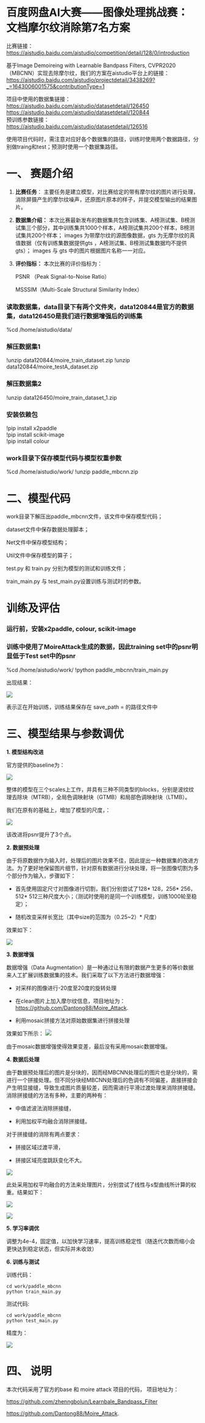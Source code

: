 # 百度网盘AI大赛——图像处理挑战赛：文档摩尔纹消除第7名方案

比赛链接：  
https://aistudio.baidu.com/aistudio/competition/detail/128/0/introduction

基于Image Demoireing with Learnable Bandpass Filters, CVPR2020（MBCNN）实现去除摩尔纹，我们的方案在aistudio平台上的链接：  
https://aistudio.baidu.com/aistudio/projectdetail/3438269?_=1643006001575&contributionType=1

项目中使用的数据集链接：  
https://aistudio.baidu.com/aistudio/datasetdetail/126450  
https://aistudio.baidu.com/aistudio/datasetdetail/120844  
预训练参数链接：  
https://aistudio.baidu.com/aistudio/datasetdetail/126516

使用项目代码时，需注意对应好各个数据集的路径，训练时使用两个数据路径，分别做traing和test；预测时使用一个数据集路径。

# **一、 赛题介绍**

1. **比赛任务**： 主要任务是建立模型，对比赛给定的带有摩尔纹的图片进行处理，消除屏摄产生的摩尔纹噪声，还原图片原本的样子，并提交模型输出的结果图片。

2. **数据集介绍：** 本次比赛最新发布的数据集共包含训练集、A榜测试集、B榜测试集三个部分，其中训练集共1000个样本，A榜测试集共200个样本，B榜测试集共200个样本； images 为带摩尔纹的源图像数据，gts 为无摩尔纹的真值数据（仅有训练集数据提供gts ，A榜测试集、B榜测试集数据均不提供gts）； images 与 gts 中的图片根据图片名称一一对应。

3. **评价指标：** 本次比赛的评价指标为：

    PSNR （Peak Signal-to-Noise Ratio）

    MSSSIM（Multi-Scale Structural Similarity Index）


### 读取数据集，data目录下有两个文件夹，data120844是官方的数据集，data126450是我们进行数据增强后的训练集
%cd /home/aistudio/data/
### 解压数据集1
!unzip data120844/moire_train_dataset.zip
!unzip data120844/moire_testA_dataset.zip
### 解压数据集2
!unzip data126450/moire_train_dataset_1.zip


### 安装依赖包
!pip install x2paddle  
!pip install scikit-image  
!pip install colour


### work目录下保存模型代码与模型权重参数
%cd /home/aistudio/work/
!unzip paddle_mbcnn.zip


# 二、模型代码

work目录下解压出paddle_mbcnn文件，该文件中保存模型代码；

dataset文件中保存数据处理脚本；

Net文件中保存模型结构；

Util文件中保存模型的算子；

test.py 和 train.py 分别为模型的测试和训练文件；

train_main.py 与 test_main.py设置训练与测试时的参数。






# 训练及评估
### 运行前，安装x2paddle, colour, scikit-image
### 训练中使用了MoireAttack生成的数据，因此training set中的psnr明显低于Test set中的psnr
%cd /home/aistudio/work/
!python paddle_mbcnn/train_main.py





出现结果：

![](https://ai-studio-static-online.cdn.bcebos.com/d358b5da9d6740eda10a9ff967a3bdb0aa726a28f9994e908cc7fc7063d52368)


表示正在开始训练，训练结果保存在 save_path = 的路径文件中




# 三、模型结果与参数调优




**1. 模型结构改进**

官方提供的baseline为：

![](https://ai-studio-static-online.cdn.bcebos.com/cd3cf74d472e4b169f7084754aed1314dfe31eaa6f8d42c6a77ef78a119a13d7)


整体的模型在三个scales上工作，并具有三种不同类型的blocks，分别是波纹纹理去除块（MTRB），全局色调映射块（GTMB）和局部色调映射块（LTMB）。

我们在原有的基础上，增加了模型的尺度，：

![](https://ai-studio-static-online.cdn.bcebos.com/1e70315091df42a89c7b33131584463f50be6e70b3dc4efcae54a771f60ba1dd)


该改进将psnr提升了3个点。






**2. 数据预处理**

由于将原数据作为输入时，处理后的图片效果不佳，因此提出一种数据集的改进方法。为了更好地保留图片细节，针对原有数据进行分块处理，将一张图像切割为多个部分作为输入，步骤如下：

* 首先使用固定尺寸对图像进行切割，我们分别尝试了128* 128，256* 256，512* 512三种尺度大小；（测试时使用的是同一个训练模型，训练1000轮至稳定）；

* 随机改变采样长宽比（其中size的范围为（0.25~2）* 尺度）

效果如下：

![](https://ai-studio-static-online.cdn.bcebos.com/8d9b4665f4544bb4be427691f2b0dba852e03fe91ef04df49fbf06e37bfe3744)





**3. 数据增强**

数据增强（Data Augmentation）是一种通过让有限的数据产生更多的等价数据来人工扩展训练数据集的技术。我们采取了以下方法进行数据增强：

* 对采样的图像进行-20度至20度的旋转处理

* 在clean图片上加入摩尔纹信息，项目地址为：https://github.com/Dantong88/Moire_Attack.

* 利用mosaic拼接方法对原始数据集进行拼接处理

效果如下所示：
![](https://ai-studio-static-online.cdn.bcebos.com/520ee84fc5ab4eb0bfbb298ea5ec6300f61dc8d1afc04d87be4743e13cb930fa)


由于mosaic数据增强使得效果变差，最后没有采用mosaic数据增强。






**4. 数据后处理**

由于数据预处理后的图片是分块的，因而经MBCNN处理后的图片也是分块的，需进行一个拼接处理。但不同分块经MBCNN处理后的色调有不同偏差，直接拼接会产生明显接缝，导致生成图片质量较差，因而需进行平滑过渡处理来消除拼接缝。消除拼接缝的方法有多种，主要的两种有：

  * 中值滤波法消除拼接缝，

* 利用加权平均融合消除拼接缝。

对于拼接缝的消除有两点要求：

* 拼接区域过渡平滑，

* 拼接区域亮度跳跃变化不大。

![](https://ai-studio-static-online.cdn.bcebos.com/d526f2721dae45bf9f574c7ab6ff80ed5c500b2f53644c9da27d24e5a8e1f7cc)


此处采用加权平均融合的方法来处理图片，分别尝试了线性与s型曲线所计算的权重。结果如下：

  
![](https://ai-studio-static-online.cdn.bcebos.com/47aac85207ce43c68f02597af62bdd7550b8fd16a0d94431833d3cf79af3e654)


![](https://ai-studio-static-online.cdn.bcebos.com/5c78a8694cd54f529141ad29acc4add789a51e53b1054f75a73109e0d1c3340a)



**5. 学习率调优**

调整为4e-4，固定值，以加快学习速率，提高训练稳定性（随迭代次数而缩小会更快达到稳定状态，但实际并未收敛）







**6. 训练与测试**

训练代码：

```
cd work/paddle_mbcnn
python train_main.py
```

测试代码:
```
cd work/paddle_mbcnn
python test_main.py
```


精度为：

![](https://ai-studio-static-online.cdn.bcebos.com/4af2b1170c1249e79a98a5a2397ec2d707b80febfbdf406bbcd547f6a084752e)





# 四、 说明

本次代码采用了官方的base 和 moire attack 项目的代码，
项目地址为：

https://github.com/zhenngbolun/Learnbale_Bandpass_Filter

https://github.com/Dantong88/Moire_Attack.
